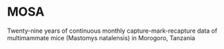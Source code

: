 # MOSA
Twenty-nine years of continuous monthly capture-mark-recapture data of multimammate mice (Mastomys natalensis) in Morogoro, Tanzania


